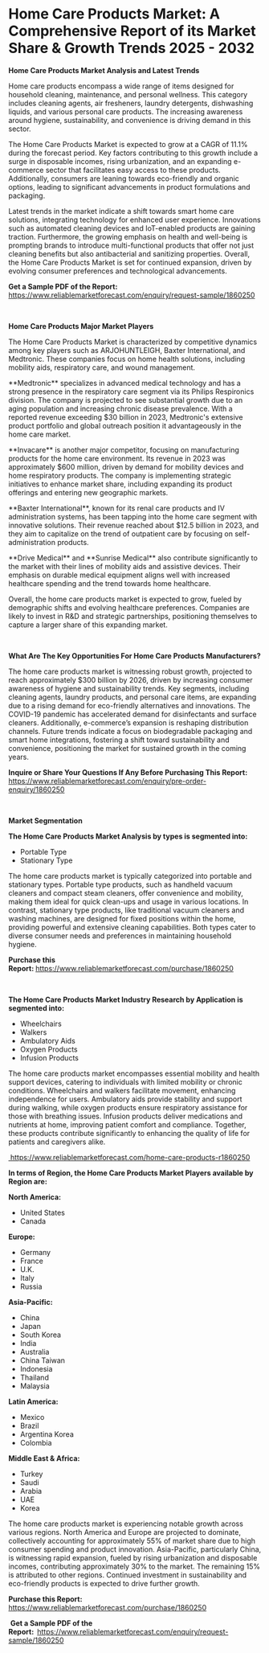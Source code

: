 <p><h1>Home Care Products Market: A Comprehensive Report of its Market Share & Growth Trends 2025 - 2032</h1></p><p><strong>Home Care Products Market Analysis and Latest Trends</strong></p>
<p><p>Home care products encompass a wide range of items designed for household cleaning, maintenance, and personal wellness. This category includes cleaning agents, air fresheners, laundry detergents, dishwashing liquids, and various personal care products. The increasing awareness around hygiene, sustainability, and convenience is driving demand in this sector.</p><p>The Home Care Products Market is expected to grow at a CAGR of 11.1% during the forecast period. Key factors contributing to this growth include a surge in disposable incomes, rising urbanization, and an expanding e-commerce sector that facilitates easy access to these products. Additionally, consumers are leaning towards eco-friendly and organic options, leading to significant advancements in product formulations and packaging.</p><p>Latest trends in the market indicate a shift towards smart home care solutions, integrating technology for enhanced user experience. Innovations such as automated cleaning devices and IoT-enabled products are gaining traction. Furthermore, the growing emphasis on health and well-being is prompting brands to introduce multi-functional products that offer not just cleaning benefits but also antibacterial and sanitizing properties. Overall, the Home Care Products Market is set for continued expansion, driven by evolving consumer preferences and technological advancements.</p></p>
<p><strong>Get a Sample PDF of the Report:&nbsp;</strong> <a href="https://www.reliablemarketforecast.com/enquiry/request-sample/1860250?utm_campaign=2781&utm_medium=2&utm_source=Github&utm_content=ia&utm_term=13042025&utm_id=home-care-products">https://www.reliablemarketforecast.com/enquiry/request-sample/1860250</a></p>
<p>&nbsp;</p>
<p><strong>Home Care Products Major Market Players</strong></p>
<p><p>The Home Care Products Market is characterized by competitive dynamics among key players such as ARJOHUNTLEIGH, Baxter International, and Medtronic. These companies focus on home health solutions, including mobility aids, respiratory care, and wound management.</p><p>**Medtronic** specializes in advanced medical technology and has a strong presence in the respiratory care segment via its Philips Respironics division. The company is projected to see substantial growth due to an aging population and increasing chronic disease prevalence. With a reported revenue exceeding $30 billion in 2023, Medtronic's extensive product portfolio and global outreach position it advantageously in the home care market.</p><p>**Invacare** is another major competitor, focusing on manufacturing products for the home care environment. Its revenue in 2023 was approximately $600 million, driven by demand for mobility devices and home respiratory products. The company is implementing strategic initiatives to enhance market share, including expanding its product offerings and entering new geographic markets.</p><p>**Baxter International**, known for its renal care products and IV administration systems, has been tapping into the home care segment with innovative solutions. Their revenue reached about $12.5 billion in 2023, and they aim to capitalize on the trend of outpatient care by focusing on self-administration products.</p><p>**Drive Medical** and **Sunrise Medical** also contribute significantly to the market with their lines of mobility aids and assistive devices. Their emphasis on durable medical equipment aligns well with increased healthcare spending and the trend towards home healthcare.</p><p>Overall, the home care products market is expected to grow, fueled by demographic shifts and evolving healthcare preferences. Companies are likely to invest in R&D and strategic partnerships, positioning themselves to capture a larger share of this expanding market.</p></p>
<p>&nbsp;</p>
<p><strong>What Are The Key Opportunities For Home Care Products Manufacturers?</strong></p>
<p><p>The home care products market is witnessing robust growth, projected to reach approximately $300 billion by 2026, driven by increasing consumer awareness of hygiene and sustainability trends. Key segments, including cleaning agents, laundry products, and personal care items, are expanding due to a rising demand for eco-friendly alternatives and innovations. The COVID-19 pandemic has accelerated demand for disinfectants and surface cleaners. Additionally, e-commerce’s expansion is reshaping distribution channels. Future trends indicate a focus on biodegradable packaging and smart home integrations, fostering a shift toward sustainability and convenience, positioning the market for sustained growth in the coming years.</p></p>
<p><strong>Inquire or Share Your Questions If Any Before Purchasing This Report:</strong> <a href="https://www.reliablemarketforecast.com/enquiry/pre-order-enquiry/1860250?utm_campaign=2781&utm_medium=2&utm_source=Github&utm_content=ia&utm_term=13042025&utm_id=home-care-products">https://www.reliablemarketforecast.com/enquiry/pre-order-enquiry/1860250</a></p>
<p>&nbsp;</p>
<p><strong>Market Segmentation</strong></p>
<p><strong>The Home Care Products Market Analysis by types is segmented into:</strong></p>
<p><ul><li>Portable Type</li><li>Stationary Type</li></ul></p>
<p><p>The home care products market is typically categorized into portable and stationary types. Portable type products, such as handheld vacuum cleaners and compact steam cleaners, offer convenience and mobility, making them ideal for quick clean-ups and usage in various locations. In contrast, stationary type products, like traditional vacuum cleaners and washing machines, are designed for fixed positions within the home, providing powerful and extensive cleaning capabilities. Both types cater to diverse consumer needs and preferences in maintaining household hygiene.</p></p>
<p><strong>Purchase this Report:&nbsp;</strong><a href="https://www.reliablemarketforecast.com/purchase/1860250?utm_campaign=2781&utm_medium=2&utm_source=Github&utm_content=ia&utm_term=13042025&utm_id=home-care-products">https://www.reliablemarketforecast.com/purchase/1860250</a></p>
<p>&nbsp;</p>
<p><strong>The Home Care Products Market Industry Research by Application is segmented into:</strong></p>
<p><ul><li>Wheelchairs</li><li>Walkers</li><li>Ambulatory Aids</li><li>Oxygen Products</li><li>Infusion Products</li></ul></p>
<p><p>The home care products market encompasses essential mobility and health support devices, catering to individuals with limited mobility or chronic conditions. Wheelchairs and walkers facilitate movement, enhancing independence for users. Ambulatory aids provide stability and support during walking, while oxygen products ensure respiratory assistance for those with breathing issues. Infusion products deliver medications and nutrients at home, improving patient comfort and compliance. Together, these products contribute significantly to enhancing the quality of life for patients and caregivers alike.</p></p>
<p><a href="https://www.reliablemarketforecast.com/home-care-products-r1860250?utm_campaign=2781&utm_medium=2&utm_source=Github&utm_content=ia&utm_term=13042025&utm_id=home-care-products">&nbsp;https://www.reliablemarketforecast.com/home-care-products-r1860250</a></p>
<p><strong>In terms of Region, the Home Care Products Market Players available by Region are:</strong></p>
<p>
    <p> <strong> North America: </strong>
        <ul>
            <li>United States</li>
            <li>Canada</li>
        </ul>
        </p> 
    <p> <strong> Europe: </strong>
        <ul>
            <li>Germany</li>
            <li>France</li>
            <li>U.K.</li>
            <li>Italy</li>
            <li>Russia</li>
        </ul>
        </p> 
    <p> <strong> Asia-Pacific: </strong>
        <ul>
            <li>China</li>
            <li>Japan</li>
            <li>South Korea</li>
            <li>India</li>
            <li>Australia</li>
            <li>China Taiwan</li>
            <li>Indonesia</li>
            <li>Thailand</li>
            <li>Malaysia</li>
        </ul>
        </p> 
    <p> <strong> Latin America: </strong>
        <ul>
            <li>Mexico</li>
            <li>Brazil</li>
            <li>Argentina Korea</li>
            <li>Colombia</li>
        </ul>
        </p> 
    <p> <strong> Middle East & Africa: </strong>
        <ul>
            <li>Turkey</li>
            <li>Saudi</li>
            <li>Arabia</li>
            <li>UAE</li>
            <li>Korea</li>
        </ul>
    </p>
    </p>
<p><p>The home care products market is experiencing notable growth across various regions. North America and Europe are projected to dominate, collectively accounting for approximately 55% of market share due to high consumer spending and product innovation. Asia-Pacific, particularly China, is witnessing rapid expansion, fueled by rising urbanization and disposable incomes, contributing approximately 30% to the market. The remaining 15% is attributed to other regions. Continued investment in sustainability and eco-friendly products is expected to drive further growth.</p></p>
<p><strong>Purchase this Report: </strong><a href="https://www.reliablemarketforecast.com/purchase/1860250?utm_campaign=2781&utm_medium=2&utm_source=Github&utm_content=ia&utm_term=13042025&utm_id=home-care-products">https://www.reliablemarketforecast.com/purchase/1860250</a></p>
<p>&nbsp;<strong>Get a Sample PDF of the Report:&nbsp;&nbsp;</strong><a href="https://www.reliablemarketforecast.com/enquiry/request-sample/1860250?utm_campaign=2781&utm_medium=2&utm_source=Github&utm_content=ia&utm_term=13042025&utm_id=home-care-products">https://www.reliablemarketforecast.com/enquiry/request-sample/1860250</a></p>
<p><strong></strong></p>
<p><p></p><p></p><p></p></p>
